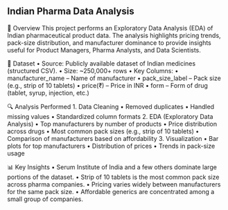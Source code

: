 ##  Indian Pharma Data Analysis

📌 Overview
This project performs an Exploratory Data Analysis (EDA) of Indian pharmaceutical product data.
The analysis highlights pricing trends, pack-size distribution, and manufacturer dominance to provide insights useful for Product Managers, Pharma Analysts, and Data Scientists.

📂 Dataset
	•	Source: Publicly available dataset of Indian medicines (structured CSV).
	•	Size: ~250,000+ rows
	•	Key Columns:
	•	manufacturer_name – Name of manufacturer
	•	pack_size_label – Pack size (e.g., strip of 10 tablets)
	•	price(₹) – Price in INR
	•	form – Form of drug (tablet, syrup, injection, etc.)
 
 🔍 Analysis Performed
	1.	Data Cleaning
	•	Removed duplicates
	•	Handled missing values
	•	Standardized column formats
	2.	EDA (Exploratory Data Analysis)
	•	Top manufacturers by number of products
	•	Price distribution across drugs
	•	Most common pack sizes (e.g., strip of 10 tablets)
	•	Comparison of manufacturers based on affordability
	3.	Visualization
	•	Bar plots for top manufacturers
	•	Distribution of prices
	•	Trends in pack-size usage

 📊 Key Insights
	•	Serum Institute of India and a few others dominate large portions of the dataset.
	•	Strip of 10 tablets is the most common pack size across pharma companies.
	•	Pricing varies widely between manufacturers for the same pack size.
	•	Affordable generics are concentrated among a small group of companies.
